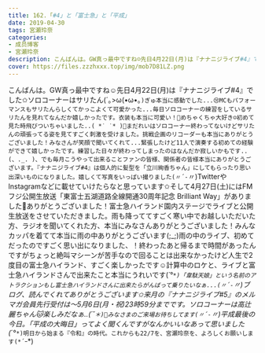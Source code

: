 ```yaml
---
title: 162.「#4」と「富士急」と「平成」
date: 2019-04-30
tags: 宮瀬玲奈
categories: 
- 成员博客
- 宮瀬玲奈
description: こんばんは。GW真っ最中ですね☺️先日4月22日(月)は『ナナニジライブ#4』でした✩ソロコーナーはサリたん(´｡&gt;ω(•ω•｡`)ぎゅ本当に感動でした...😢MCもパフォーマンスもサリたんらしくてかっこよくて可愛かった......
cover: https://files.zzzhxxx.top/img/mob7D81LZ.png 
---
```


こんばんは。GW真っ最中ですね☺️先日4月22日(月)は『ナナニジライブ#4』でした✩ソロコーナーはサリたん(´｡>ω(•ω•｡`)ぎゅ本当に感動でした...😢MCもパフォーマンスもサリたんらしくてかっこよくて可愛かった...毎日ソロコーナーの練習をしているサリたんを見れてなんだか嬉しかったです。衣装も本当に可愛い！💓めちゃくちゃ大好き☺️初めて見た時飛びついちゃいました..( *˙ ˙* )💓まだれいはソロコーナー終わってないけどサリたんの頑張ってる姿を見てすごく刺激を受けました。挑戦企画のリコーダーも本当にありがとうございました！みなさんが笑顔で聞いてくれて...緊張したけど11人で演奏する初めての経験ができて嬉しかったです。練習した日々が終わってしまったのはなんだか寂しいかもです..(、._. )、でも毎月こうやって出来ることファンの皆様、関係者の皆様本当にありがとうございます。『ナナニジライブ#4』は個人的に髪型を「立川絢香ちゃん」にしてもらったり思い出深いものになりました。嬉しくて写真をいっぱい撮りました(〃´-`〃)TwitterやInstagramなどに載せていけたらなと思っています✩そして4月27日(土)にはFMフジ公開生放送「東富士五湖道路全線開通30周年記念 Brilliant Way」がありました🎉ありがとうございました！富士急ハイランド園内ステージでライブと公開生放送をさせていただきました。雨も降っててすごく寒い中でお越しいただいた方、ラジオを聞いてくれた方、本当にみなさんありがとうございました！みんなカッパを着てて本当に雨の中ありがとうございます(;_;)雨の中のライブ、初めてだったのですごく思い出になりました、！終わったあと帰るまで時間があったんですがちょっと絶叫マシーンが苦手なので回ることは出来なかったけど人生で2度目の富士急ハイランド、すごく楽しかったです☺️計算中のロケと、ライブと富士急ハイランドさんで出来たこと本当にうれいです(*´°`*)「韋駄天娘」という名前のアトラクションもし富士急ハイランドさんに出来たらがんばって乗りたいなぁ...(〃´-`〃)ブログ、読んでくれてありがとうございます✩来月の『ナナニジライブ#5』のメルマガ会員先行受付は〜5月6日(月・祝)23時59分までです。ソロコーナーは高辻麗ちゃん🐱楽しみだなぁ..(´˘`＊)💓みなさまのご来場お待ちしてます(〃´-`〃)平成最後の今日。「平成の大晦日」ってよく聞くんですがなんかいいなあって思いました(*´°`*)明日から始まる『令和』の時代。これからも22/7を、宮瀬玲奈を、よろしくお願いします(*´ｰ`*)


